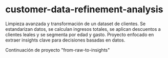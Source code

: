 # customer-data-refinement-analysis
Limpieza avanzada y transformación de un dataset de clientes. Se estandarizan datos, se calculan ingresos totales, se aplican descuentos a clientes leales y se segmenta por edad y gasto. Proyecto enfocado en extraer insights clave para decisiones basadas en datos.

Continuación de proyecto "from-raw-to-insights"

